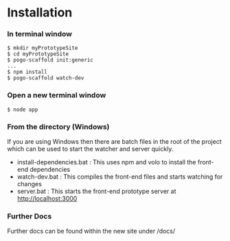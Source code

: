 Installation
============

### In terminal window

	$ mkdir myPrototypeSite
	$ cd myPrototypeSite
	$ pogo-scaffold init:generic
	...
	$ npm install
	$ pogo-scaffold watch-dev

### Open a new terminal window

	$ node app

### From the directory (Windows)

If you are using Windows then there are batch files in the root of the
project which can be used to start the watcher and server quickly.

 - install-dependencies.bat  : This uses npm and volo to install the
                               front-end dependencies
 - watch-dev.bat             : This compiles the front-end files and
                               starts watching for changes
 - server.bat                : This starts the front-end prototype server
                               at <http://localhost:3000>

### Further Docs

Further docs can be found within the new site
under /docs/